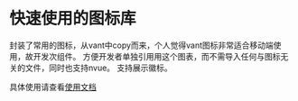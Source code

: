 # 快速使用的图标库

封装了常用的图标，从vant中copy而来，个人觉得vant图标非常适合移动端使用，故开发次组件。
方便开发者单独引用用这个图表，而不需导入任何与图标无关的文件，同时也支持nvue。
支持展示徽标。

具体使用请查看[使用文档](https://ext.dcloud.net.cn/plugin?name=wei-icon)
